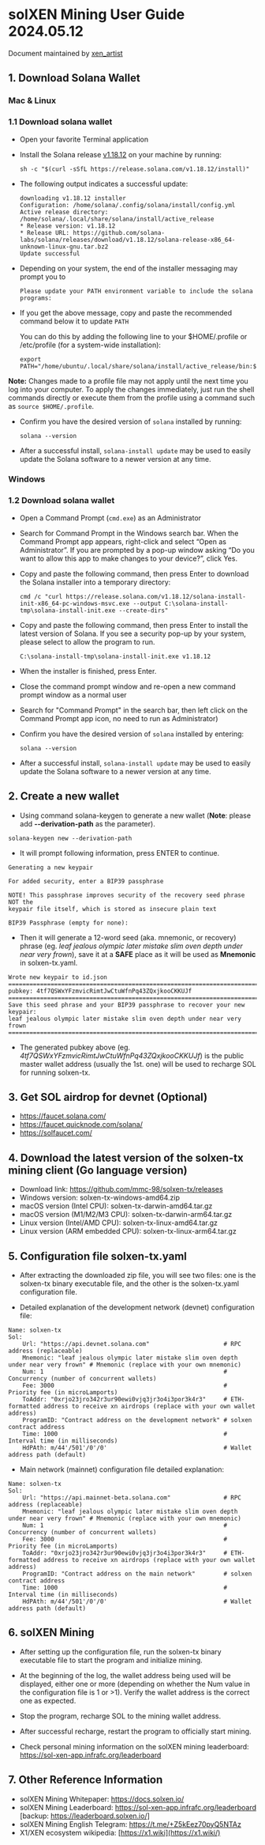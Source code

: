 
# solXEN Mining User Guide 2024.05.12

Document maintained by [xen_artist](https://twitter.com/xen_artist)



## 1. Download Solana Wallet

### Mac & Linux

### 1.1 Download solana wallet

* Open your favorite Terminal application
* Install the Solana release [v1.18.12](https://github.com/solana-labs/solana/releases/tag/v1.18.12) on your machine by running:

  ```
  sh -c "$(curl -sSfL https://release.solana.com/v1.18.12/install)"
  ```

* The following output indicates a successful update:

  ```
  downloading v1.18.12 installer
  Configuration: /home/solana/.config/solana/install/config.yml
  Active release directory: /home/solana/.local/share/solana/install/active_release
  * Release version: v1.18.12
  * Release URL: https://github.com/solana-labs/solana/releases/download/v1.18.12/solana-release-x86_64-unknown-linux-gnu.tar.bz2
  Update successful
  ```

* Depending on your system, the end of the installer messaging may prompt you to

  ```
  Please update your PATH environment variable to include the solana programs:
  ```

* If you get the above message, copy and paste the recommended command below it to update `PATH` 

  You can do this by adding the following line to your $HOME/.profile or /etc/profile (for a system-wide installation):

  ```
  export PATH="/home/ubuntu/.local/share/solana/install/active_release/bin:$PATH"
  ```

**Note:** Changes made to a profile file may not apply until the next time you log into your computer. To apply the changes immediately, just run the shell commands directly or execute them from the profile using a command such as `source $HOME/.profile`.

* Confirm you have the desired version of `solana` installed by running:

  ```
  solana --version
  ```

* After a successful install, `solana-install update` may be used to easily update the Solana software to a newer version at any time.

  

### Windows

### 1.2 Download solana wallet

* Open a Command Prompt (`cmd.exe`) as an Administrator
* Search for Command Prompt in the Windows search bar. When the Command Prompt app appears, right-click and select “Open as Administrator”. If you are prompted by a pop-up window asking “Do you want to allow this app to make changes to your device?”, click Yes.
* Copy and paste the following command, then press Enter to download the Solana installer into a temporary directory:

  ```
  cmd /c "curl https://release.solana.com/v1.18.12/solana-install-init-x86_64-pc-windows-msvc.exe --output C:\solana-install-tmp\solana-install-init.exe --create-dirs"
  ```

* Copy and paste the following command, then press Enter to install the latest version of Solana. If you see a security pop-up by your system, please select to allow the program to run.

  ```
  C:\solana-install-tmp\solana-install-init.exe v1.18.12
  ```

* When the installer is finished, press Enter.
* Close the command prompt window and re-open a new command prompt window as a normal user
* Search for "Command Prompt" in the search bar, then left click on the Command Prompt app icon, no need to run as Administrator)
* Confirm you have the desired version of `solana` installed by entering:

  ```
  solana --version
  ```

* After a successful install, `solana-install update` may be used to easily update the Solana software to a newer version at any time.

  

## 2. Create a new wallet

* Using command solana-keygen to generate a new wallet (**Note**: please add **--derivation-path** as the parameter).

```
solana-keygen new --derivation-path
```

* It will prompt following information, press ENTER to continue.

```
Generating a new keypair

For added security, enter a BIP39 passphrase

NOTE! This passphrase improves security of the recovery seed phrase NOT the
keypair file itself, which is stored as insecure plain text

BIP39 Passphrase (empty for none): 
```

* Then it will generate a 12-word seed (aka. mnemonic, or recovery) phrase (eg. *leaf jealous olympic later mistake slim oven depth under near very frown*), save it at a **SAFE** place as it will be used as **Mnemonic** in solxen-tx.yaml.

```
Wrote new keypair to id.json
================================================================================
pubkey: 4tf7QSWxYFzmvicRimtJwCtuWfnPq43ZQxjkooCKKUJf
================================================================================
Save this seed phrase and your BIP39 passphrase to recover your new keypair:
leaf jealous olympic later mistake slim oven depth under near very frown
================================================================================
```

* The generated pubkey above (eg. *4tf7QSWxYFzmvicRimtJwCtuWfnPq43ZQxjkooCKKUJf*) is the public master wallet address (usually the 1st. one) will be used to recharge SOL for running solxen-tx.



## 3. Get SOL airdrop for devnet (Optional)

* https://faucet.solana.com/
* https://faucet.quicknode.com/solana/
* https://solfaucet.com/



## 4. Download the latest version of the solxen-tx mining client (Go language version) 

* Download link: https://github.com/mmc-98/solxen-tx/releases
* Windows version: solxen-tx-windows-amd64.zip
* macOS version (Intel CPU): solxen-tx-darwin-amd64.tar.gz
* macOS version (M1/M2/M3 CPU): solxen-tx-darwin-arm64.tar.gz
* Linux version (Intel/AMD CPU): solxen-tx-linux-amd64.tar.gz
* Linux version (ARM embedded CPU): solxen-tx-linux-arm64.tar.gz



## 5. Configuration file solxen-tx.yaml 

* After extracting the downloaded zip file, you will see two files: one is the solxen-tx binary executable file, and the other is the solxen-tx.yaml configuration file.

* Detailed explanation of the development network (devnet) configuration file:

```   
Name: solxen-tx 
Sol: 
    Url: "https://api.devnet.solana.com"                     # RPC address (replaceable) 
    Mnemonic: "leaf jealous olympic later mistake slim oven depth under near very frown" # Mnemonic (replace with your own mnemonic) 
    Num: 1                                                   # Concurrency (number of concurrent wallets) 
    Fee: 3000                                                # Priority fee (in microLamports) 
    ToAddr: "0xrjo23jro342r3ur90ewi0vjq3jr3o4i3por3k4r3"     # ETH-formatted address to receive xn airdrops (replace with your own wallet address) 
    ProgramID: "Contract address on the development network" # solxen contract address 
    Time: 1000                                               # Interval time (in milliseconds) 
    HdPAth: m/44'/501'/0'/0'                                 # Wallet address path (default) 
```

* Main network (mainnet) configuration file detailed explanation:

```   
Name: solxen-tx 
Sol: 
    Url: "https://api.mainnet-beta.solana.com"               # RPC address (replaceable) 
    Mnemonic: "leaf jealous olympic later mistake slim oven depth under near very frown" # Mnemonic (replace with your own mnemonic) 
    Num: 1                                                   # Concurrency (number of concurrent wallets) 
    Fee: 3000                                                # Priority fee (in microLamports) 
    ToAddr: "0xrjo23jro342r3ur90ewi0vjq3jr3o4i3por3k4r3"     # ETH-formatted address to receive xn airdrops (replace with your own wallet address) 
    ProgramID: "Contract address on the main network"        # solxen contract address 
    Time: 1000                                               # Interval time (in milliseconds) 
    HdPAth: m/44'/501'/0'/0'                                 # Wallet address path (default)
```



## 6. solXEN Mining 
* After setting up the configuration file, run the solxen-tx binary executable file to start the program and initialize mining.

* At the beginning of the log, the wallet address being used will be displayed, either one or more (depending on whether the Num value in the configuration file is 1 or >1). Verify the wallet address is the correct one as expected.

* Stop the program, recharge SOL to the mining wallet address.

* After successful recharge, restart the program to officially start mining.

* Check personal mining information on the solXEN mining leaderboard: https://sol-xen-app.infrafc.org/leaderboard



## 7. Other Reference Information 

* solXEN Mining Whitepaper: https://docs.solxen.io/
* solXEN Mining Leaderboard: https://sol-xen-app.infrafc.org/leaderboard [backup: https://leaderboard.solxen.io/]
* solXEN Mining English Telegram: https://t.me/+Z5kEez70pyQ5NTAz
* X1/XEN ecosystem wikipedia: [https://x1.wiki](https://x1.wiki/)
